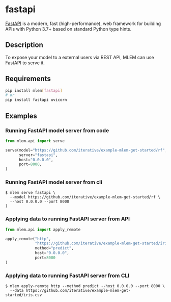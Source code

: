 # fastapi

[FastAPI](https://fastapi.tiangolo.com) is a modern, fast (high-performance),
web framework for building APIs with Python 3.7+ based on standard Python type
hints.

## Description

To expose your model to a external users via REST API, MLEM can use FastAPI to
serve it.

## Requirements

```bash
pip install mlem[fastapi]
# or
pip install fastapi uvicorn
```

## Examples

### Running FastAPI model server from code

```python
from mlem.api import serve

serve(model="https://github.com/iterative/example-mlem-get-started/rf",
      server="fastapi",
      host="0.0.0.0",
      port=8000,
)
```

### Running FastAPI model server from cli

```cli
$ mlem serve fastapi \
  --model https://github.com/iterative/example-mlem-get-started/rf \
  --host 0.0.0.0 --port 8000
)
```

### Applying data to running FastAPI server from API

```python
from mlem.api import apply_remote

apply_remote("http",
             "https://github.com/iterative/example-mlem-get-started/iris.csv",
             method="predict",
             host="0.0.0.0",
             port=8000
)
```

### Applying data to running FastAPI server from CLI

```cli
$ mlem apply-remote http --method predict --host 0.0.0.0 --port 8000 \
  --data https://github.com/iterative/example-mlem-get-started/iris.csv
```
